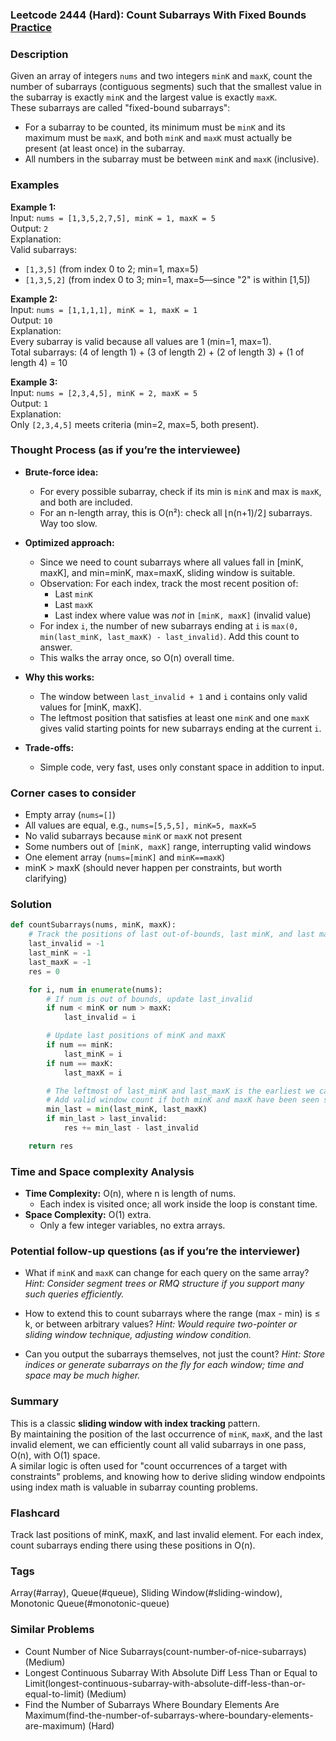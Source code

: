 ### Leetcode 2444 (Hard): Count Subarrays With Fixed Bounds [Practice](https://leetcode.com/problems/count-subarrays-with-fixed-bounds)

### Description  
Given an array of integers `nums` and two integers `minK` and `maxK`, count the number of subarrays (contiguous segments) such that the smallest value in the subarray is exactly `minK` and the largest value is exactly `maxK`.  
These subarrays are called "fixed-bound subarrays":  
- For a subarray to be counted, its minimum must be `minK` and its maximum must be `maxK`, and both `minK` and `maxK` must actually be present (at least once) in the subarray.  
- All numbers in the subarray must be between `minK` and `maxK` (inclusive).

### Examples  

**Example 1:**  
Input: `nums = [1,3,5,2,7,5], minK = 1, maxK = 5`  
Output: `2`  
Explanation:  
Valid subarrays:  
- `[1,3,5]` (from index 0 to 2; min=1, max=5)  
- `[1,3,5,2]` (from index 0 to 3; min=1, max=5—since "2" is within [1,5])

**Example 2:**  
Input: `nums = [1,1,1,1], minK = 1, maxK = 1`  
Output: `10`  
Explanation:  
Every subarray is valid because all values are 1 (min=1, max=1).  
Total subarrays: (4 of length 1) + (3 of length 2) + (2 of length 3) + (1 of length 4) = 10

**Example 3:**  
Input: `nums = [2,3,4,5], minK = 2, maxK = 5`  
Output: `1`  
Explanation:  
Only `[2,3,4,5]` meets criteria (min=2, max=5, both present).


### Thought Process (as if you’re the interviewee)  

- **Brute-force idea:**  
  - For every possible subarray, check if its min is `minK` and max is `maxK`, and both are included.  
  - For an n-length array, this is O(n²): check all ⌊n(n+1)/2⌋ subarrays. Way too slow.

- **Optimized approach:**
  - Since we need to count subarrays where all values fall in [minK, maxK], and min=minK, max=maxK, sliding window is suitable.
  - Observation: For each index, track the most recent position of:
    - Last `minK`
    - Last `maxK`
    - Last index where value was *not* in `[minK, maxK]` (invalid value)
  - For index `i`, the number of new subarrays ending at `i` is `max(0, min(last_minK, last_maxK) - last_invalid)`. Add this count to answer.
  - This walks the array once, so O(n) overall time.

- **Why this works:**  
  - The window between `last_invalid + 1` and `i` contains only valid values for [minK, maxK].  
  - The leftmost position that satisfies at least one `minK` and one `maxK` gives valid starting points for new subarrays ending at the current `i`.

- **Trade-offs:**  
  - Simple code, very fast, uses only constant space in addition to input.

### Corner cases to consider  
- Empty array (`nums=[]`)
- All values are equal, e.g., `nums=[5,5,5], minK=5, maxK=5`
- No valid subarrays because `minK` or `maxK` not present
- Some numbers out of `[minK, maxK]` range, interrupting valid windows
- One element array (`nums=[minK]` and `minK==maxK`)
- minK > maxK (should never happen per constraints, but worth clarifying)


### Solution

```python
def countSubarrays(nums, minK, maxK):
    # Track the positions of last out-of-bounds, last minK, and last maxK
    last_invalid = -1
    last_minK = -1
    last_maxK = -1
    res = 0

    for i, num in enumerate(nums):
        # If num is out of bounds, update last_invalid 
        if num < minK or num > maxK:
            last_invalid = i

        # Update last positions of minK and maxK
        if num == minK:
            last_minK = i
        if num == maxK:
            last_maxK = i

        # The leftmost of last_minK and last_maxK is the earliest we can start
        # Add valid window count if both minK and maxK have been seen since last_invalid
        min_last = min(last_minK, last_maxK)
        if min_last > last_invalid:
            res += min_last - last_invalid

    return res
```

### Time and Space complexity Analysis  

- **Time Complexity:** O(n), where n is length of nums.  
  - Each index is visited once; all work inside the loop is constant time.
- **Space Complexity:** O(1) extra.  
  - Only a few integer variables, no extra arrays.

### Potential follow-up questions (as if you’re the interviewer)  

- What if `minK` and `maxK` can change for each query on the same array?
  *Hint: Consider segment trees or RMQ structure if you support many such queries efficiently.*

- How to extend this to count subarrays where the range (max - min) is ≤ k, or between arbitrary values?
  *Hint: Would require two-pointer or sliding window technique, adjusting window condition.*

- Can you output the subarrays themselves, not just the count?
  *Hint: Store indices or generate subarrays on the fly for each window; time and space may be much higher.*

### Summary
This is a classic **sliding window with index tracking** pattern.  
By maintaining the position of the last occurrence of `minK`, `maxK`, and the last invalid element, we can efficiently count all valid subarrays in one pass, O(n), with O(1) space.  
A similar logic is often used for "count occurrences of a target with constraints" problems, and knowing how to derive sliding window endpoints using index math is valuable in subarray counting problems.


### Flashcard
Track last positions of minK, maxK, and last invalid element. For each index, count subarrays ending there using these positions in O(n).

### Tags
Array(#array), Queue(#queue), Sliding Window(#sliding-window), Monotonic Queue(#monotonic-queue)

### Similar Problems
- Count Number of Nice Subarrays(count-number-of-nice-subarrays) (Medium)
- Longest Continuous Subarray With Absolute Diff Less Than or Equal to Limit(longest-continuous-subarray-with-absolute-diff-less-than-or-equal-to-limit) (Medium)
- Find the Number of Subarrays Where Boundary Elements Are Maximum(find-the-number-of-subarrays-where-boundary-elements-are-maximum) (Hard)